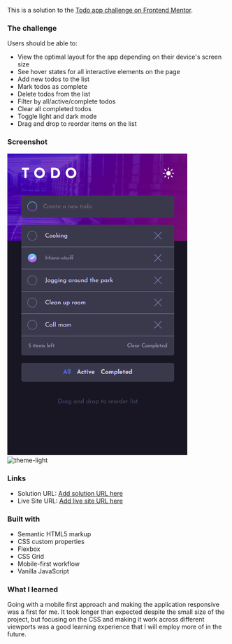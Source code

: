This is a solution to the [Todo app challenge on Frontend Mentor](https://www.frontendmentor.io/challenges/todo-app-Su1_KokOW). 

### The challenge

Users should be able to:

- View the optimal layout for the app depending on their device's screen size
- See hover states for all interactive elements on the page
- Add new todos to the list
- Mark todos as complete
- Delete todos from the list
- Filter by all/active/complete todos
- Clear all completed todos
- Toggle light and dark mode
- Drag and drop to reorder items on the list

### Screenshot

![theme-dark](./images/todo-look-dark.PNG)
![theme-light](./iamges/todo-look-light.PNG)

### Links

- Solution URL: [Add solution URL here](https://your-solution-url.com)
- Live Site URL: [Add live site URL here](https://your-live-site-url.com)

### Built with

- Semantic HTML5 markup
- CSS custom properties
- Flexbox
- CSS Grid
- Mobile-first workflow
- Vanilla JavaScript

### What I learned

Going with a mobile first approach and making the application responsive was a first for me. It took longer than expected despite the small size of the project, but focusing on the CSS and making it work across different viewports was a good learning experience that I will employ more of in the future.